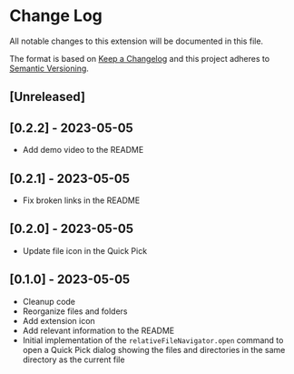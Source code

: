 # Change Log

All notable changes to this extension will be documented in this file.

The format is based on [Keep a Changelog](http://keepachangelog.com/) and this project adheres to [Semantic Versioning](http://semver.org/).

## [Unreleased]

## [0.2.2] - 2023-05-05
- Add demo video to the README

## [0.2.1] - 2023-05-05
- Fix broken links in the README

## [0.2.0] - 2023-05-05
- Update file icon in the Quick Pick

## [0.1.0] - 2023-05-05
- Cleanup code
- Reorganize files and folders
- Add extension icon
- Add relevant information to the README
- Initial implementation of the `relativeFileNavigator.open` command to open a Quick Pick dialog showing the files and directories in the same directory as the current file